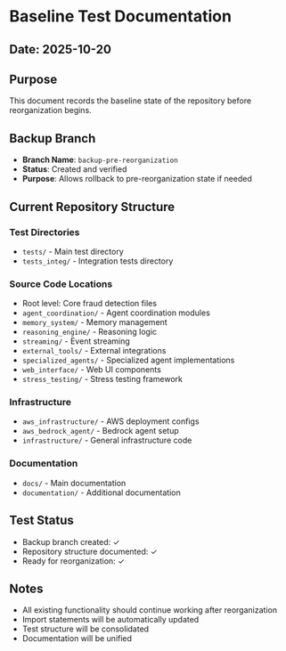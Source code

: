 # Baseline Test Documentation

## Date: 2025-10-20

## Purpose
This document records the baseline state of the repository before reorganization begins.

## Backup Branch
- **Branch Name**: `backup-pre-reorganization`
- **Status**: Created and verified
- **Purpose**: Allows rollback to pre-reorganization state if needed

## Current Repository Structure

### Test Directories
- `tests/` - Main test directory
- `tests_integ/` - Integration tests directory

### Source Code Locations
- Root level: Core fraud detection files
- `agent_coordination/` - Agent coordination modules
- `memory_system/` - Memory management
- `reasoning_engine/` - Reasoning logic
- `streaming/` - Event streaming
- `external_tools/` - External integrations
- `specialized_agents/` - Specialized agent implementations
- `web_interface/` - Web UI components
- `stress_testing/` - Stress testing framework

### Infrastructure
- `aws_infrastructure/` - AWS deployment configs
- `aws_bedrock_agent/` - Bedrock agent setup
- `infrastructure/` - General infrastructure code

### Documentation
- `docs/` - Main documentation
- `documentation/` - Additional documentation

## Test Status
- Backup branch created: ✓
- Repository structure documented: ✓
- Ready for reorganization: ✓

## Notes
- All existing functionality should continue working after reorganization
- Import statements will be automatically updated
- Test structure will be consolidated
- Documentation will be unified

